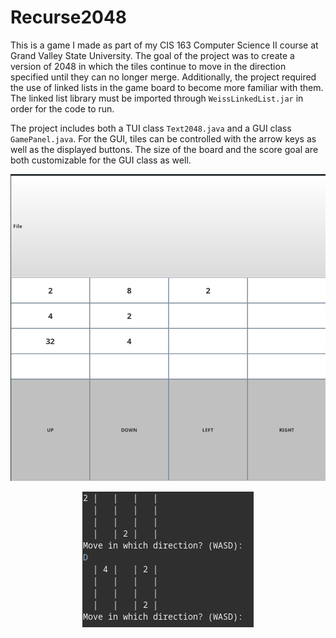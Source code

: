 # Recurse2048

This is a game I made as part of my CIS 163 Computer Science II course at Grand Valley State University. The goal of the project was to create a version of 2048 in which the tiles continue to move in the direction specified until they can no longer merge. Additionally, the project required the use of linked lists in the game board to become more familiar with them. The linked list library must be imported through `WeissLinkedList.jar` in order for the code to run. 

The project includes both a TUI class `Text2048.java` and a GUI class `GamePanel.java`. For the GUI, tiles can be controlled with the arrow keys as well as the displayed buttons. The size of the board and the score goal are both customizable for the GUI class as well.

<p align="center">
  <img src="https://raw.githubusercontent.com/milesconrad/Recurse2048/main/images/GUI.png" />
</p>
<p align="center">
  <img src="https://raw.githubusercontent.com/milesconrad/Recurse2048/main/images/TUI.png" />
</p>
